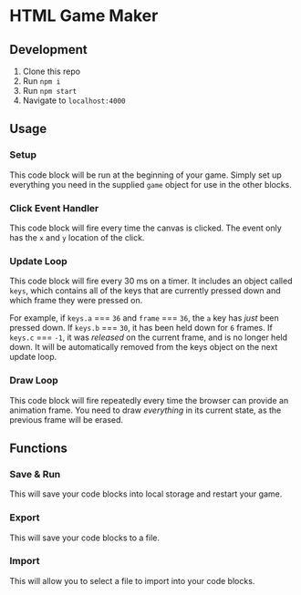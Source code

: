 # HTML Game Maker

## Development

1. Clone this repo
2. Run `npm i`
3. Run `npm start`
4. Navigate to `localhost:4000`

## Usage

### Setup

This code block will be run at the beginning of your game. Simply set up everything you need in the supplied `game` object for use in the other blocks.

### Click Event Handler

This code block will fire every time the canvas is clicked. The event only has the `x` and `y` location of the click.

### Update Loop

This code block will fire every 30 ms on a timer. It includes an object called `keys`, which contains all of the keys that are currently pressed down and which frame they were pressed on.

For example, if `keys.a` === `36` and `frame` === `36`, the `a` key has _just_ been pressed down. If `keys.b` === `30`, it has been held down for `6` frames. If `keys.c` === `-1`, it was _released_ on the current frame, and is no longer held down. It will be automatically removed from the keys object on the next update loop.

### Draw Loop

This code block will fire repeatedly every time the browser can provide an animation frame. You need to draw _everything_ in its current state, as the previous frame will be erased.

## Functions

### Save & Run

This will save your code blocks into local storage and restart your game.

### Export

This will save your code blocks to a file.

### Import

This will allow you to select a file to import into your code blocks.